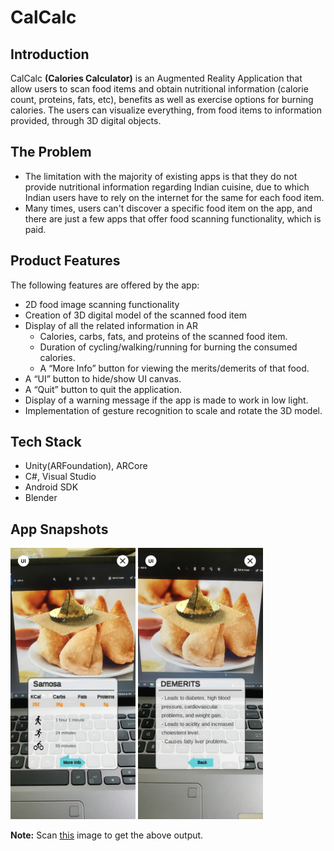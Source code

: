 # CalCalc

## Introduction
CalCalc __(Calories Calculator)__ is an Augmented Reality Application that allow users to scan food items and obtain nutritional information (calorie count, proteins, fats, etc), benefits as well as exercise options for burning calories. The users can visualize everything, from food items to information provided, through 3D digital objects.

## The Problem
- The limitation with the majority of existing apps is that they do not provide nutritional information regarding Indian cuisine, due to which Indian users have to rely on the
internet for the same for each food item.
- Many times, users can't discover a specific food item on the app, and there are just a few apps that offer food scanning functionality, which is paid.

## Product Features
The following features are offered by the app:
- 2D food image scanning functionality
- Creation of 3D digital model of the scanned food item
- Display of all the related information in AR
  - Calories, carbs, fats, and proteins of the scanned food item.
  - Duration of cycling/walking/running for burning the consumed calories.
  - A “More Info” button for viewing the merits/demerits of that food.
- A “UI” button to hide/show UI canvas.
- A “Quit” button to quit the application.
- Display of a warning message if the app is made to work in low light.
- Implementation of gesture recognition to scale and rotate the 3D model.

## Tech Stack
- Unity(ARFoundation), ARCore
- C#, Visual Studio
- Android SDK
- Blender

## App Snapshots
<p>
  <img src="/App Snapshots/app_snapshot1.jpeg" width="200">
  <img src="/App Snapshots/app_snapshot2.jpeg" width="200">
</p>

__Note:__ Scan [this](/Assets/Images/Samosa.jpg) image to get the above output.
